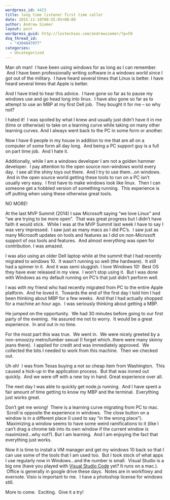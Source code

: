 ```yaml
---
wordpress_id: 4423
title: long time listener first time caller
date: 2015-11-10T00:55:03+00:00
author: Andrew Siemer
layout: post
wordpress_guid: http://lostechies.com/andrewsiemer/?p=59
dsq_thread_id:
  - "4304847977"
categories:
  - Uncategorized
---
```

Man oh man!  I have been using windows for as long as I can remember.  And I have been professionally writing software in a windows world since I got out of the military.  I have heard several times that Linux is better. I have heard several times that Apple is better.

And I have tried to hear this advice.  I have gone so far as to pause my windows use and go head long into linux.  I have also gone so far as to attempt to use an MBP at my first Dell job.  They bought it for me &#8211; so why not?

I hated it!  I was spoiled by what I knew and usually just didn&#8217;t have it in me (time or otherwise) to take on a learning curve while taking on many other learning curves. And I always went back to the PC in some form or another.

Now I have 6 people in my house in addition to me that are all on a computer of some form all day long.  And being a PC support guy is a full on part time job.  And I hate it.

Additionally, while I am a windows developer I am not a golden hammer developer.  I pay attention to the open source non-windows world every day.  I see all the shiny toys out there.  And I try to use them&#8230;on windows.  And in the open source world getting these tools to run on a PC isn&#8217;t usually very easy.  I first have to make windows look like linux.  Then I can someone get a hobbled version of something running.  This experience is off putting when using these otherwise great tools.

NO MORE!

At the last MVP Summit (2014) I saw Microsoft saying &#8220;we love Linux&#8221; and &#8220;we are trying to be more open&#8221;.  That was great progress but I didn&#8217;t have faith it would stick.  While I was at the MVP Summit last week I have to say I was very impressed.  I saw just as many macs as I did PC&#8217;s.  I saw just as many Microsoft updates on tools and features as I did on non-Microsoft support of oss tools and features.  And almost everything was open for contribution. I was amazed.

I was also using an older Dell laptop while at the summit that I had recently migrated to windows 10.  It wasn&#8217;t running so well (the hardware).  It still had a spinner in it.  And it was semi sluggish. I love Windows 10!  Best OS they have ever released in my view.  I won&#8217;t stop using it.  But I was done with Windows as my default running on PC&#8217;s that just didn&#8217;t perform well.

I was with my friend who had recently migrated from PC to the entire Apple platform.  And he loved it.  Towards the end of the first day I told him I had been thinking about MBP for a few weeks.  And that I had actually shopped for a machine an hour ago.  I was seriously thinking about getting a MBP.

He jumped on the opportunity.  We had 30 minutes before going to our first party of the evening.  He assured me not to worry.  It would be a great experience.  In and out in no time.

For the most part this was true.  We went in.  We were nicely greeted by a non-smoozzy metro/lumber sexual (I forget which..there were many skinny jeans there).  I applied for credit and was immediately approved.  We collected the bits I needed to work from this machine.  Then we checked out.

Uh oh!  I was from Texas buying a not so cheap item from Washington.  This caused a hick-up in the application process.  But that was ironed out quickly.  And we were off with a new toy in hand. Great experience over all.

The next day I was able to quickly get node.js running.  And I have spent a fair amount of time getting to know my MBP and the terminal.  Everything just works great.

Don&#8217;t get me wrong!  There is a learning curve migrating from PC to mac.  Scroll is opposite the experience in windows.  The close button on a window is in a different place (I used to say &#8220;in the wrong place&#8221;).  Maximizing a window seems to have some weird ramifications to it (like I can&#8217;t drag a chrome tab into its own window if the current window is maximized&#8230;why not?). But I am learning.  And I am enjoying the fact that everything just works.

Now it is time to install a VM manager and get my windows 10 back so that I can use some of the tools that I am used too.  But I took stock of what apps I use regularly now in Windows&#8230;and the number is small.  Visual Studio is a big one (have you played with [Visual Studio Code](https://code.visualstudio.com/) yet? It runs on a mac.).  Office is generally in google drive these days.  Notes are in workflowy and evernote. Visio is important to me.  I have a photoshop license for windows still.

More to come.  Exciting.  Give it a try!